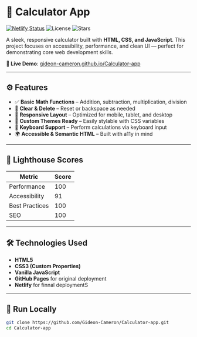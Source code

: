 # 🧮 Calculator App

[![Netlify Status](https://api.netlify.com/api/v1/badges/033dda65-e9bd-4454-a861-459a85686477/deploy-status)](https://app.netlify.com/sites/calculator-app-xl/deploys)
![License](https://img.shields.io/github/license/Gideon-Cameron/Calculator-app)
![Stars](https://img.shields.io/github/stars/Gideon-Cameron/Calculator-app?style=social)


A sleek, responsive calculator built with **HTML, CSS, and JavaScript**. This project focuses on accessibility, performance, and clean UI — perfect for demonstrating core web development skills.

**🔗 Live Demo**: [gideon-cameron.github.io/Calculator-app](https://calculator-app-xl.netlify.app/)

---

## ⚙️ Features

- ✅ **Basic Math Functions** – Addition, subtraction, multiplication, division
- 🔄 **Clear & Delete** – Reset or backspace as needed
- 📱 **Responsive Layout** – Optimized for mobile, tablet, and desktop
- 🎨 **Custom Themes Ready** – Easily stylable with CSS variables
- 🧠 **Keyboard Support** – Perform calculations via keyboard input
- 🌍 **Accessible & Semantic HTML** – Built with a11y in mind

---

## 🧪 Lighthouse Scores

| Metric         | Score |
|----------------|-------|
| Performance    | 100   |
| Accessibility  | 91    |
| Best Practices | 100   |
| SEO            | 100    |

---

## 🛠 Technologies Used

- **HTML5**
- **CSS3 (Custom Properties)**
- **Vanilla JavaScript**
- **GitHub Pages** for original deployment
- **Netlify** for finnal deploymentS

---

## 🚀 Run Locally

```bash
git clone https://github.com/Gideon-Cameron/Calculator-app.git
cd Calculator-app
